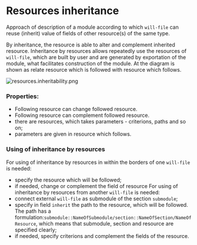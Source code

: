 # Resources inheritance  

Approach of description of a module according to which <code>will-file</code> can reuse (inherit) value of fields of other resource(s) of the same type.


By inheritance, the resource is able to alter and complement inherited resource. Inheritance by resources allows repeatedly use the resources of  `will-file`, which are built by user and are generated by exportation of the module, what facilitates construction of the module.
At the diagram is shown as relate resource which is followed with resource which follows.  

![resources.inheritability.png](./Images/resources.inheritability.png)


### Properties:

- Following resource can change followed resource.
- Following resource can complement followed resource.
- there are resources, which takes parameters - criterions, paths and so on;
- parameters are given in resource which follows.

### Using of inheritance by resources

For using of inheritance by resources in within the borders of one `will-file` is needed:
- specify the resource which will be followed;
- if needed, change or complement the field of resource
For using of inheritance by resources from another `will-file` is needed:
- connect external `will-file` as submodule of the section `submodule`;
- specify in field `inherit` the path to the resource, which will be followed. The path has a formulation:`submodule::NameOfSubmodule/section::NameOfSection/NameOfResource`, which means that submodule, section and resource are specified clearly;
- if needed, specify criterions and complement the fields of the resource.
